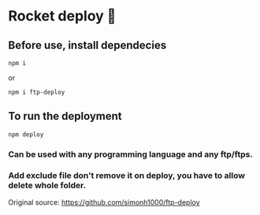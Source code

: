 # Rocket deploy 🚀

## Before use, install dependecies
```
npm i
```
or
```
npm i ftp-deploy
```

## To run the deployment
```
npm deploy
```

### Can be used with any programming language and any ftp/ftps.

### Add exclude file don't remove it on deploy, you have to allow delete whole folder.

Original source: https://github.com/simonh1000/ftp-deploy
